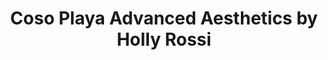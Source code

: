 ---
title: "Coso Playa Advanced Aesthetics by Holly Rossi"
url: /bishop/coso-playa-advanced-aesthetics-by-holly-rossi/
shop: Kosmetik
---